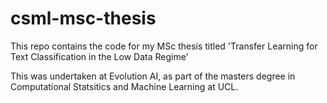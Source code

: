 # csml-msc-thesis
This repo contains the code for my MSc thesis titled 'Transfer Learning for Text Classification in the Low Data Regime'

This was undertaken at Evolution AI, as part of the masters degree in Computational Statsitics and Machine Learning at UCL.
